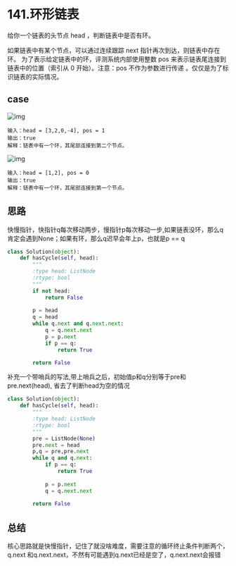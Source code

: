 # 141.环形链表

给你一个链表的头节点 head ，判断链表中是否有环。

如果链表中有某个节点，可以通过连续跟踪 next 指针再次到达，则链表中存在环。 为了表示给定链表中的环，评测系统内部使用整数 pos 来表示链表尾连接到链表中的位置（索引从 0 开始）。注意：pos 不作为参数进行传递 。仅仅是为了标识链表的实际情况。

## case

![img](https://assets.leetcode-cn.com/aliyun-lc-upload/uploads/2018/12/07/circularlinkedlist.png)

```
输入：head = [3,2,0,-4], pos = 1
输出：true
解释：链表中有一个环，其尾部连接到第二个节点。
```

![img](https://assets.leetcode-cn.com/aliyun-lc-upload/uploads/2018/12/07/circularlinkedlist_test2.png)

```
输入：head = [1,2], pos = 0
输出：true
解释：链表中有一个环，其尾部连接到第一个节点。
```

## 

## 思路

快慢指针，快指针q每次移动两步，慢指针p每次移动一步,如果链表没环，那么q肯定会遇到None；如果有环，那么q迟早会年上p，也就是p == q

```python
class Solution(object):
    def hasCycle(self, head):
        """
        :type head: ListNode
        :rtype: bool
        """
        if not head:
            return False
        
        p = head
        q = head
        while q.next and q.next.next:
            q = q.next.next
            p = p.next 
            if p == q:
                return True

        return False 
```

补充一个带哨兵的写法,带上哨兵之后，初始值p和q分别等于pre和pre.next(head), 省去了判断head为空的情况

```python
class Solution(object):
    def hasCycle(self, head):
        """
        :type head: ListNode
        :rtype: bool
        """
        pre = ListNode(None)
        pre.next = head
        p,q = pre,pre.next  
        while q and q.next:
            if p == q:
                return True
            
            p = p.next
            q = q.next.next 
        
        return False
```



## 总结

核心思路就是快慢指针，记住了就没啥难度，需要注意的循环终止条件判断两个，q.next 和q.next.next，不然有可能遇到q.next已经是空了，q.next.next会报错
